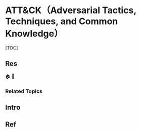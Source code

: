 # ATT&CK（Adversarial Tactics, Techniques, and Common Knowledge）

[TOC]



## Res
🏠 
🚧 


### Related Topics



## Intro



## Ref
[恶意软件静态分析利器：Capa与ATT&amp;CK技战术的结合]: https://cloud.baidu.com/article/3213021

[高级威胁攻击技战术分析]: https://0x666.club/tradecraft-analysis/
